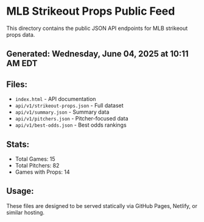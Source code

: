 # MLB Strikeout Props Public Feed

This directory contains the public JSON API endpoints for MLB strikeout props data.

## Generated: Wednesday, June 04, 2025 at 10:11 AM EDT

## Files:
- `index.html` - API documentation
- `api/v1/strikeout-props.json` - Full dataset
- `api/v1/summary.json` - Summary data
- `api/v1/pitchers.json` - Pitcher-focused data  
- `api/v1/best-odds.json` - Best odds rankings

## Stats:
- Total Games: 15
- Total Pitchers: 82
- Games with Props: 14

## Usage:
These files are designed to be served statically via GitHub Pages, Netlify, or similar hosting.
